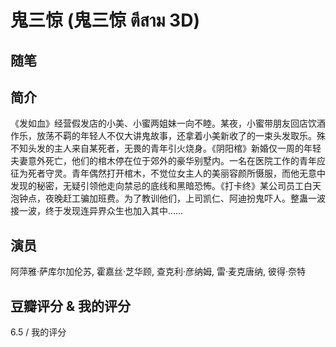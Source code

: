 # 鬼三惊 (鬼三惊 ตีสาม 3D)

## 随笔

## 简介

《发如血》经营假发店的小美、小蜜两姐妹一向不睦。某夜，小蜜带朋友回店饮酒作乐，放荡不羁的年轻人不仅大讲鬼故事，还拿着小美新收了的一束头发取乐。殊不知头发的主人来自某死者，无畏的青年引火烧身。《阴阳棺》新婚仅一周的年轻夫妻意外死亡，他们的棺木停在位于郊外的豪华别墅内。一名在医院工作的青年应征为死者守灵。青年偶然打开棺木，不觉位女主人的美丽容颜所慑服，而他无意中发现的秘密，无疑引领他走向禁忌的底线和黑暗恐怖。《打卡终》某公司员工白天泡钟点，夜晚赶工骗加班费。为了教训他们，上司凯仁、阿迪扮鬼吓人。整蛊一波接一波，终于发现连异界众生也加入其中……

## 演员

阿萍雅·萨库尔加伦苏, 霍嘉丝·芝华顾, 查克利·彦纳姆, 雷·麦克唐纳, 彼得·奈特

## 豆瓣评分 & 我的评分

6.5 / 我的评分
